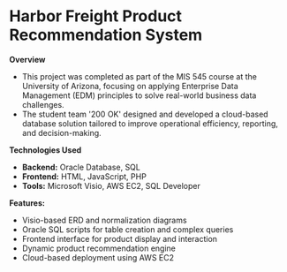 # Harbor Freight Product Recommendation System

**Overview**
- This project was completed as part of the MIS 545 course at the University of Arizona, focusing on applying Enterprise Data Management (EDM) principles to solve real-world business data challenges. 
- The student team '200 OK' designed and developed a cloud-based database solution tailored to improve operational efficiency, reporting, and decision-making.

**Technologies Used**
- **Backend:** Oracle Database, SQL
- **Frontend:** HTML, JavaScript, PHP
- **Tools:** Microsoft Visio, AWS EC2, SQL Developer

**Features:**
- Visio-based ERD and normalization diagrams
- Oracle SQL scripts for table creation and complex queries
- Frontend interface for product display and interaction
- Dynamic product recommendation engine
- Cloud-based deployment using AWS EC2
